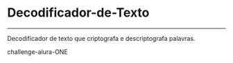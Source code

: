 # Decodificador-de-Texto
<hr>
Decodificador de texto que criptografa e descriptografa palavras.

challenge-alura-ONE
